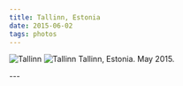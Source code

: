 ```yaml
---
title: Tallinn, Estonia
date: 2015-06-02
tags: photos
---
```

<p><img src="/assets/images/tallinn2.png" alt="Tallinn" />
<img src="/assets/images/tallinn1.png" alt="Tallinn" />
Tallinn, Estonia. May 2015.</p>
---
